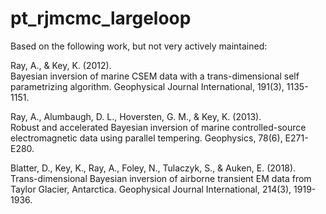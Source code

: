 # pt_rjmcmc_largeloop
Based on the following work, but not very actively maintained:  

Ray, A., & Key, K. (2012).   
Bayesian inversion of marine CSEM data with a trans-dimensional self  
parametrizing algorithm. Geophysical Journal International, 191(3), 1135-1151.

Ray, A., Alumbaugh, D. L., Hoversten, G. M., & Key, K. (2013).  
Robust and accelerated Bayesian inversion of marine controlled-source  
electromagnetic data using parallel tempering. Geophysics, 78(6), E271-E280.

Blatter, D., Key, K., Ray, A., Foley, N., Tulaczyk, S., & Auken, E. (2018).  
Trans-dimensional Bayesian inversion of airborne transient EM data from  
Taylor Glacier, Antarctica. Geophysical Journal International, 214(3), 1919-1936.
